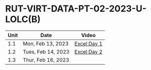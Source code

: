 # RUT-VIRT-DATA-PT-02-2023-U-LOLC(B)


Unit	|Date	| Video			|
-------|------|---------------|
1.1 | Mon,  Feb 13, 2023 | [Excel Day 1](https://zoom.us/rec/play/uS87LXuGtldTPeRkAT7WG5EUs9hLUVEgtjyQgZGTeYvqJpLCM34Gv6eosbHUpkPH0gCC_Kwalked8l-Y.Ce0w4PI76G6ewNCr)
1.2 | Tues, Feb 14, 2023 | [Excel Day 2](https://zoom.us/rec/play/tHxiWQx85U_f8_7wTOtJwBMstAvWEDWH0V8OUlEwpKNpWdJ3t3YxEc29Zt_q1LKKkeLVOlVmjxFY2-sb.dFDiq1fMz2umVWzb)
1.3 | Thur, Feb 16, 2023 | []()
